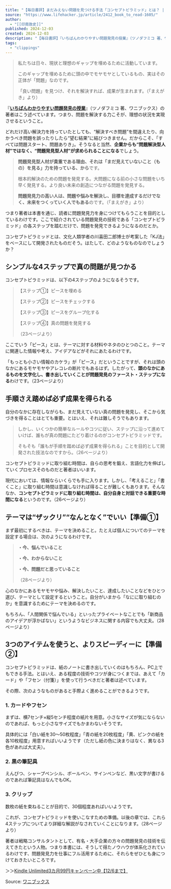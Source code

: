 ```yaml
---
title: "【毎日書評】まだみえない問題を見つける手法「コンセプトピラミッド」とは？ | ライフハッカー・ジャパン"
source: "https://www.lifehacker.jp/article/2412_book_to_read-1605/"
author:
  - "[[印南敦史]]"
published: 2024-12-03
created: 2024-12-03
description: "【毎日書評】『いちばんわかりやすい問題発見の授業』（ツノダフミコ 著、ワニブックス）より、まだみえない問題発見の手順「コンセプトピラミッド」とは？なにか解説します。"
tags:
  - "clippings"
---
```

> 私たちは日々、現状と理想のギャップを埋めるために活動しています。
> 
> このギャップを埋めるために頭の中でモヤモヤとしているもの、実はその正体が「問題」なのです。
> 
> 「良い問題」を見つけ、それを解決すれば、成果が生まれます。（「まえがき」より）

『**[いちばんわかりやすい問題発見の授業](https://www.amazon.co.jp/dp/4847075080?ots=1&tag=lifehacker-book-00000477-22&linkCode=ogi&th=1&psc=1&ref=mgac2017)**』（ツノダフミコ 著、ワニブックス）の著者はこう述べています。つまり、問題を解決する力こそが、理想の状況を実現させるということ。

どれだけ高い解決力を持っていたとしても、“解決すべき問題”を間違えたり、向かうべき問題を誤ったりしたら“望む結果”に結びつきません。だからこそ、「すべては問題スタート、問題ありき」。そうなると当然、**企業からも“問題解決型人材”ではなく、“問題発見型人材”が求められることになる**でしょう。

> **問題発見型人材が貴重である理由、それは「まだ見えていないこと（もの）を見る」力を持っている、から**です。
> 
> 根本的解決のための問題を発見する。大問題になる前の小さな問題をいち早く発見する。より良い未来の創造につながる問題を発見する。
> 
> **問題発見力の高い人は、問題や悩みを解決し、目標を達成するだけでなく、未来をつくっていく人でもある**のです。（「まえがき」より）

つまり著者は本書を通じ、読者に問題発見力を身につけてもらうことを目的としているわけです。ここで紹介されている問題発見の技術である「コンセプトピラミッド」の各ステップを踏むだけで、問題を発見できるようになるのだとか。

コンセプトピラミッドとは、文化人類学者の川喜田二郎博士が考案した「KJ法」をベースにして開発されたものだそう。はたして、どのようなものなのでしょうか？

## シンプルな4ステップで真の問題が見つかる

コンセプトピラミッドは、以下の4ステップのようになるそうです。

> 【ステップ①】ピースを埋める
> 
> 【ステップ②】ピースをチェックする
> 
> 【ステップ③】ピースをグループ化する
> 
> 【ステップ④】真の問題を発見する
> 
> （23ページより）

ここでいう「ピース」とは、テーマに対する材料やネタのひとつのこと。テーマに関連した情報や考え、アイデアなどがそれにあたるわけです。

「もっとも小さい情報のカケラ」が「ピース」だということですが、それは頭のなかにあるモヤモヤやアレコレの断片でもあるはず。したがって、**頭のなかにあるものを文字化し、書き出していくことが問題発見のファースト・ステップになる**わけです。（23ページより）

## 手順さえ踏めば必ず成果を得られる

自分のなかに存在しながらも、まだ見えていない真の問題を発見し、そこから気づきを得ることはとても重要。とはいえ、それは難しそうでもあります。

> しかし、いくつかの簡単なルールやコツに従い、ステップに沿って進めていけば、誰もが真の問題にたどり着けるのがコンセプトピラミッドです。
> 
> そもそも「誰もが手順を踏めば必ず成果を得られる」ことを目的として開発された技法なのですから。（26ページより）

コンセプトピラミッドに取り組む時間は、自らの思考を鍛え、言語化力を伸ばしていくプロセスそのものだと著者はいいます。

現代においては、情報ならいくらでも手に入ります。しかし、「考えること」「書くこと」に取り組む時間は意識しなければ得ることが難しくもあります。そんななか、**コンセプトピラミッドに取り組む時間は、自分自身と対話できる重要な時間になる**というのです。（26ページより）

## テーマは“ザックリ”“なんとなく”でいい【準備①】

まず最初にするべきは、テーマを決めること。たとえば個人についてのテーマを設定する場合は、次のようになるわけです。

> **・今、悩んでいること**
> 
> **・今、わからないこと**
> 
> **・今、問題だと思っていること**
> 
> （28ページより）

心のなかにあるモヤモヤや悩み、解決したいこと、達成したいことなどをひとつ選び、テーマとして設定するということ。自分がいまから「なにに取り組むのか」を意識するためにテーマを決めるのです。

もちろん、「人間関係で悩んでいる」といったプライベートなことでも「新商品のアイデアが浮かばない」というようなビジネスに関する内容でも大丈夫。（28ページより）

## 3つのアイテムを使うと、よりスピーディーに【準備②】

コンセプトピラミッドは、紙のノートに書き出していくのはもちろん、PC上でもできる手法。とはいえ、ある程度の技術やコツが身につくまでは、あえて「カード」や「フセン（付箋）」を使って行うべきだと著者は述べています。

その際、次のようなものがあると手際よく進めることができるようです。

### 1\. カードやフセン

まずは、横7センチ×縦5センチ程度の紙片を用意。小さなサイズが気にならないのであれば、もっと小さなサイズでもかまわないそうです。

具体的には「白い紙を30〜50枚程度」「青の紙を20枚程度」「黄、ピンクの紙を各10枚程度」用意すればいいようです（ただし紙の色に決まりはなく、異なる3色があれば大丈夫）。

### 2\. 黒の筆記具

えんぴつ、シャープペンシル、ボールペン、サインペンなど、黒い文字が書けるのであれば筆記具はなんでもOK。

### 3\. クリップ

数枚の紙を束ねることが目的で、30個程度あればいいようです。

これが、コンセプトピラミッドを使いこなすための準備。以後の章では、これら4ステップについてより詳細な解説がなされていくことになります。（28ページより）

著者は戦略コンサルタントとして、有名・大手企業の方々の問題発見の技術を伝えてきたという人物。つまり本書には、そうして得たノウハウが体系化されているわけです、問題発見力を仕事にフル活用するために、それらをぜひとも身につけておきたいところです。

＞＞[Kindle Unlimited3カ月99円キャンペーン中【12/6まで】](https://www.amazon.co.jp/kindle-dbs/hz/subscribe/ku?tag=lifehacker-book-00000273-22)

Source: [ワニブックス](https://www.wani.co.jp/event.php?id=8344)